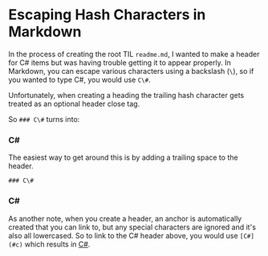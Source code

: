 # Escaping Hash Characters in Markdown

In the process of creating the root TIL `readme.md`, I wanted to make a header for C# items but was having trouble getting it to appear properly.  In Markdown, you can escape various characters using a backslash (`\`), so if you wanted to type C\#, you would use `C\#`.

Unfortunately, when creating a heading the trailing hash character gets treated as an optional header close tag. 

So `### C\#` turns into: 

### C\#

The easiest way to get around this is by adding a trailing space to the header.

`### C\# `

### C\# 

As another note, when you create a header, an anchor is automatically created that you can link to, but any special characters are ignored and it's also all lowercased.  So to link to the C\# header above, you would use `[C#](#c)` which results in [C#](#c).
